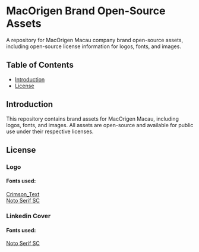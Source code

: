 # MacOrigen Brand Open-Source Assets

A repository for MacOrigen Macau company brand open-source assets, including open-source license information for logos, fonts, and images.

## Table of Contents

- [Introduction](#introduction)
- [License](#license)

## Introduction

This repository contains brand assets for MacOrigen Macau, including logos, fonts, and images. All assets are open-source and available for public use under their respective licenses.

## License
### Logo
#### Fonts used:
[Crimson_Text](https://github.com/PeonyMuds/macorigen_brand_opensource_assets/blob/main/licenses/fonts/Crimson_Text_OFL.txt)  
[Noto Serif SC](https://github.com/PeonyMuds/macorigen_brand_opensource_assets/blob/main/licenses/fonts/Noto_Sans_SC_OFL.txt)

### Linkedin Cover
#### Fonts used:
[Noto Serif SC](https://github.com/PeonyMuds/macorigen_brand_opensource_assets/blob/main/licenses/fonts/Noto_Sans_SC_OFL.txt)
